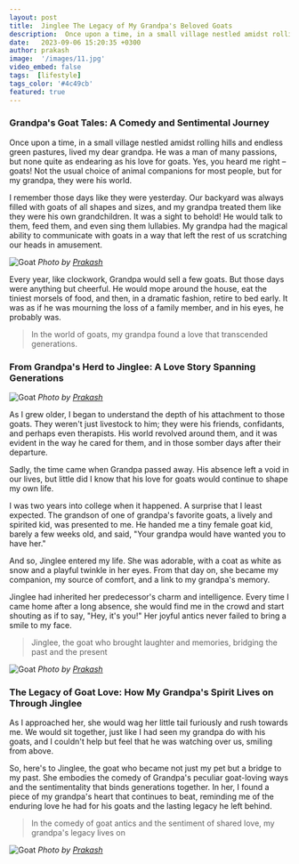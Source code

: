 ```yaml
---
layout: post
title:  Jinglee The Legacy of My Grandpa's Beloved Goats
description:  Once upon a time, in a small village nestled amidst rolling hills and endless green pastures, lived my dear grandpa to maintain life.
date:   2023-09-06 15:20:35 +0300
author: prakash
image:  '/images/11.jpg'
video_embed: false
tags:  [lifestyle]
tags_color: '#4c49cb'
featured: true
---
```


### Grandpa's Goat Tales: A Comedy and Sentimental Journey

Once upon a time, in a small village nestled amidst rolling hills and endless green pastures, lived my dear grandpa. He was a man of many passions, but none quite as endearing as his love for goats. Yes, you heard me right – goats! Not the usual choice of animal companions for most people, but for my grandpa, they were his world.

I remember those days like they were yesterday. Our backyard was always filled with goats of all shapes and sizes, and my grandpa treated them like they were his own grandchildren. It was a sight to behold! He would talk to them, feed them, and even sing them lullabies. My grandpa had the magical ability to communicate with goats in a way that left the rest of us scratching our heads in amusement.

![Goat]({{site.baseurl}}/images/01.jpg)
*Photo by [Prakash](https://prakashravichandran.com/)*

Every year, like clockwork, Grandpa would sell a few goats. But those days were anything but cheerful. He would mope around the house, eat the tiniest morsels of food, and then, in a dramatic fashion, retire to bed early. It was as if he was mourning the loss of a family member, and in his eyes, he probably was.

> In the world of goats, my grandpa found a love that transcended generations.

### From Grandpa's Herd to Jinglee: A Love Story Spanning Generations

![Goat]({{site.baseurl}}/images/02.jpg)
*Photo by [Prakash](https://prakashravichandran.com/)*

As I grew older, I began to understand the depth of his attachment to those goats. They weren't just livestock to him; they were his friends, confidants, and perhaps even therapists. His world revolved around them, and it was evident in the way he cared for them, and in those somber days after their departure.

Sadly, the time came when Grandpa passed away. His absence left a void in our lives, but little did I know that his love for goats would continue to shape my own life.

I was two years into college when it happened. A surprise that I least expected. The grandson of one of grandpa's favorite goats, a lively and spirited kid, was presented to me. He handed me a tiny female goat kid, barely a few weeks old, and said, "Your grandpa would have wanted you to have her."

And so, Jinglee entered my life. She was adorable, with a coat as white as snow and a playful twinkle in her eyes. From that day on, she became my companion, my source of comfort, and a link to my grandpa's memory.

Jinglee had inherited her predecessor's charm and intelligence. Every time I came home after a long absence, she would find me in the crowd and start shouting as if to say, "Hey, it's you!" Her joyful antics never failed to bring a smile to my face.

> Jinglee, the goat who brought laughter and memories, bridging the past and the present

![Goat]({{site.baseurl}}/images/03.jpg)
*Photo by [Prakash](https://prakashravichandran.com/)*

### The Legacy of Goat Love: How My Grandpa's Spirit Lives on Through Jinglee
As I approached her, she would wag her little tail furiously and rush towards me. We would sit together, just like I had seen my grandpa do with his goats, and I couldn't help but feel that he was watching over us, smiling from above.

So, here's to Jinglee, the goat who became not just my pet but a bridge to my past. She embodies the comedy of Grandpa's peculiar goat-loving ways and the sentimentality that binds generations together. In her, I found a piece of my grandpa's heart that continues to beat, reminding me of the enduring love he had for his goats and the lasting legacy he left behind.

> In the comedy of goat antics and the sentiment of shared love, my grandpa's legacy lives on

![Goat]({{site.baseurl}}/images/04.jpg)
*Photo by [Prakash](https://prakashravichandran.com/)*

